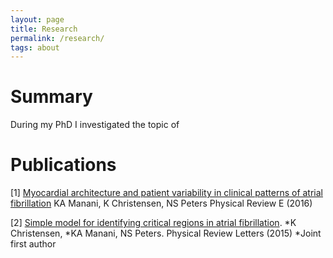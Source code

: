 ```yaml
---
layout: page
title: Research
permalink: /research/
tags: about
---
```

# Summary
During my PhD I investigated the topic of
# Publications
[1] [Myocardial architecture and patient variability in clinical patterns of atrial fibrillation](https://journals.aps.org/pre/abstract/10.1103/PhysRevE.94.042401)
KA Manani, K Christensen, NS Peters
Physical Review E (2016)

[2] [Simple model for identifying critical regions in atrial fibrillation](https://journals.aps.org/prl/abstract/10.1103/PhysRevLett.114.028104).
*K Christensen, *KA Manani, NS Peters. Physical Review Letters (2015) *Joint first author

